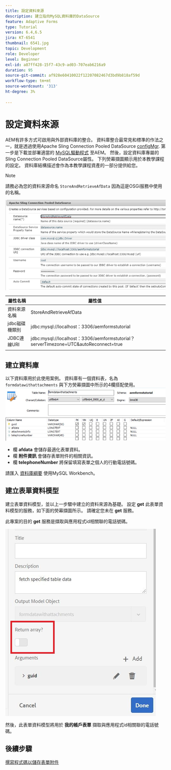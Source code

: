 ```yaml
---
title: 設定資料來源
description: 建立指向MySQL資料庫的DataSource
feature: Adaptive Forms
type: Tutorial
version: 6.4,6.5
jira: KT-6541
thumbnail: 6541.jpg
topic: Development
role: Developer
level: Beginner
exl-id: a87ff428-15f7-43c9-ad03-707eab6216a9
duration: 95
source-git-commit: af928e60410022f12207082467d3bd9b818af59d
workflow-type: tm+mt
source-wordcount: '313'
ht-degree: 3%

---
```


# 設定資料來源

AEM有許多方式可啟用與外部資料庫的整合。 資料庫整合最常見和標準的作法之一，就是透過使用Apache Sling Connection Pooled DataSource [configMgr](http://localhost:4502/system/console/configMgr).
第一步是下載並部署適當的 [MySQL驅動程式](https://mvnrepository.com/artifact/mysql/mysql-connector-java) 至AEM。
然後，設定資料庫專屬的Sling Connection Pooled DataSource屬性。 下列熒幕擷圖顯示用於本教學課程的設定。 資料庫結構描述會作為本教學課程資產的一部分提供給您。

>[!NOTE]
>請務必為您的資料來源命名 `StoreAndRetrieveAfData` 因為這是OSGi服務中使用的名稱。


![data-source](assets/data-source.JPG)

| 屬性名稱 | 屬性值 |   |
|---------------------|------------------------------------------------------------------------------------|---|
| 資料來源名稱 | StoreAndRetrieveAfData |   |
| jdbc磁碟機類別 | jdbc:mysql://localhost：3306/aemformstutorial |   |
| JDBC連線URI | jdbc:mysql://localhost：3306/aemformstutorial？serverTimezone=UTC&amp;autoReconnect=true |   |
|                     |                                                                                    |   |


## 建立資料庫


以下資料庫用於此使用案例。 資料庫有一個資料表，名為 `formdatawithattachments` 與下方熒幕擷圖中所示的4欄搭配使用。
![資料庫](assets/table-schema.JPG)

* 欄 **afdata** 會儲存最適化表單資料。
* 欄 **附件資訊** 會儲存表單附件的相關資訊。
* 欄 **telephoneNumber** 將保留填寫表單之個人的行動電話號碼。

請匯入 [資料庫綱要](assets/data-base-schema.sql)
使用MySQL Workbench。

## 建立表單資料模型

建立表單資料模型，並以上一步驟中建立的資料來源為基礎。
設定 **get** 此表單資料模型的服務，如下面的熒幕擷圖所示。
請確定您未在 **get** 服務。

此專案的目的 **get** 服務是擷取與應用程式id相關聯的電話號碼。

![get-service](assets/get-service.JPG)

然後，此表單資料模型將用於 **我的帳戶表單** 擷取與應用程式id相關聯的電話號碼。

## 後續步驟

[撰寫程式碼以儲存表單附件](./store-form-attachments.md)
